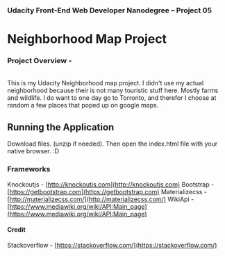 ### Udacity Front-End Web Developer Nanodegree – Project 05

# Neighborhood Map Project

### Project Overview -

<br>
This is my Udacity Neighborhood map project. I didn't use my actual neighborhood because their is not many touristic stuff here. Mostly farms and wildlife.
I do want to one day go to Torronto, and therefor I choose at random a few places that poped up on google maps.
<br>

## Running the Application
Download files. (unzip if needed). Then open the index.html file with your native browser. :D

### Frameworks
Knockoutjs - [http://knockoutjs.com](http://knockoutjs.com)
Bootstrap - [https://getbootstrap.com](https://getbootstrap.com)
Materializecss - [http://materializecss.com/](http://materializecss.com/)
WikiApi - [https://www.mediawiki.org/wiki/API:Main_page](https://www.mediawiki.org/wiki/API:Main_page)

#### Credit
Stackoverflow - [https://stackoverflow.com/](https://stackoverflow.com/)
